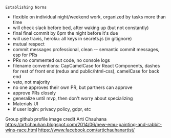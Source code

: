 `Establishing Norms`

- flexible on individual night/weekend work, organized by tasks more than time
- will check slack before bed, after waking up (but not constantly)
- final final commit by 6pm the night before it's due
- will use travis, heroku: all keys in secrets.js (in gitignore)
- mutual respect
- commit messages professional, clean -- semantic commit messages, esp for PRs
- PRs no commented out code, no console logs
- filename conventions: CapCamelCase for React Components, dashes for rest of front end (redux and public/html-css), camelCase for back end
- veto, not majority
- no one approves their own PR, but partners can approve
- approve PRs closely
- generalize until mvp, then don't worry about specializing
- Materials UI
- if user login: privacy policy, gdpr, etc

Group github profile image credit Arti Chauhana
https://artichauhan.blogspot.com/2014/06/new-emu-painting-and-rabbit-wins-race.html
https://www.facebook.com/artichauhanartist/
